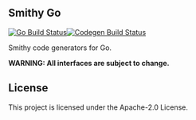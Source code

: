 ## Smithy Go

[![Go Build Status](https://github.com/aws/smithy-go/actions/workflows/go.yml/badge.svg?branch=main)](https://github.com/aws/smithy-go/actions/workflows/go.yml)[![Codegen Build Status](https://github.com/aws/smithy-go/actions/workflows/codegen.yml/badge.svg?branch=main)](https://github.com/aws/smithy-go/actions/workflows/codegen.yml)

Smithy code generators for Go.

**WARNING: All interfaces are subject to change.**

## License

This project is licensed under the Apache-2.0 License.

